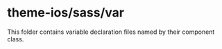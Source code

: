 # theme-ios/sass/var

This folder contains variable declaration files named by their component class.
